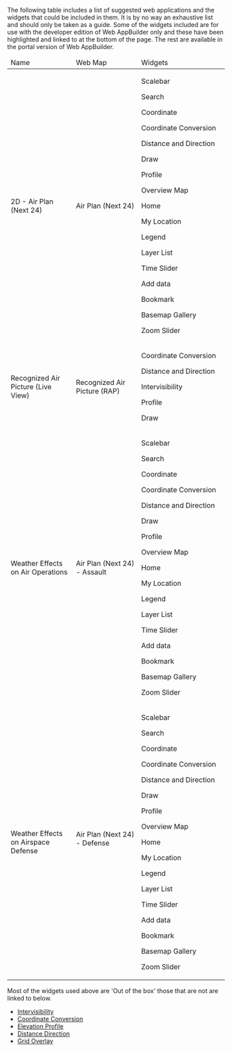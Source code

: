 <p>The following table includes a list of suggested web applications and the widgets that could be included in them.  It is by no way an exhaustive list and should only be taken as a guide. Some of the widgets included are for use with the developer edition of Web AppBuilder only and these have been highlighted and linked to at the bottom of the page.  The rest are available in the portal version of Web AppBuilder.</p>     
<table class="bordered stripe lined-columns lined-rows">
				<thead>
					<tr>
						<td width = "30%">Name</td>
						<td width = "30%">Web Map</td>
						<td width = "40%">Widgets</td>
					</tr>
				</thead>
				<tbody>
					<tr>
						<td>2D - Air Plan (Next 24)</td>
						<td>Air Plan (Next 24)</td>
						<td><p>Scalebar</p><p>Search</p><p>Coordinate</p><p>Coordinate Conversion</p><p>Distance and Direction</p><p>Draw</p><p>Profile</p><p>Overview Map</p><p>Home</p><p>My Location</p><p>Legend</p><p>Layer List</p><p>Time Slider</p><p>Add data</p><p>Bookmark</p><p>Basemap Gallery</p><p>Zoom Slider</p></td>
					</tr>
					<tr>
						<td>Recognized Air Picture (Live View)</td>
						<td>Recognized Air Picture (RAP)</td>
						<td><p>Coordinate Conversion</p><p>Distance and Direction</p><p>Intervisibility</p><p>Profile</p><p>Draw</p></td>
					</tr>
					<tr>
						<td>Weather Effects on Air Operations</td>
						<td>Air Plan (Next 24) - Assault</td>
						<td><p>Scalebar</p><p>Search</p><p>Coordinate</p><p>Coordinate Conversion</p><p>Distance and Direction</p><p>Draw</p><p>Profile</p><p>Overview Map</p><p>Home</p><p>My Location</p><p>Legend</p><p>Layer List</p><p>Time Slider</p><p>Add data</p><p>Bookmark</p><p>Basemap Gallery</p><p>Zoom Slider</p></td>
					</tr>
					<tr>
						<td>Weather Effects on Airspace Defense</td>
						<td>Air Plan (Next 24) - Defense</p></td>
						<td><p>Scalebar</p><p>Search</p><p>Coordinate</p><p>Coordinate Conversion</p><p>Distance and Direction</p><p>Draw</p><p>Profile</p><p>Overview Map</p><p>Home</p><p>My Location</p><p>Legend</p><p>Layer List</p><p>Time Slider</p><p>Add data</p><p>Bookmark</p><p>Basemap Gallery</p><p>Zoom Slider</p></td>
					</tr>
		</table>
<p>Most of the widgets used above are 'Out of the box' those that are not are linked to below.</p>
<ul>
			<li><a href="https://github.com/Esri/military-tools-webappbuilder/tree/dev/Visibility/" class="icon-github" target="_blank"> Intervisibility</a></li>
			<li><a href="/defense/help/coordinate-conversion/" target="_blank"> Coordinate Conversion</a></li>
			<li><a href="https://github.com/Esri/solutions-webappbuilder-widgets/tree/master/ElevationProfileTable/" class="icon-github" target="_blank"> Elevation Profile</a>
			<li><a href="https://github.com/Esri/military-tools-webappbuilder/tree/dev/DistanceAndDirection/" class="icon-github" target="_blank"> Distance Direction</a></li>
			<li><a href="https://github.com/Esri/solutions-webappbuilder-widgets/tree/master/GridOverlay/" class="icon-github" target="_blank"> Grid Overlay</a></li>
		</ul>
